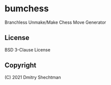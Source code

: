# bumchess
Branchless Unmake/Make Chess Move Generator

## License
BSD 3-Clause License

## Copyright
(C) 2021 Dmitry Shechtman
